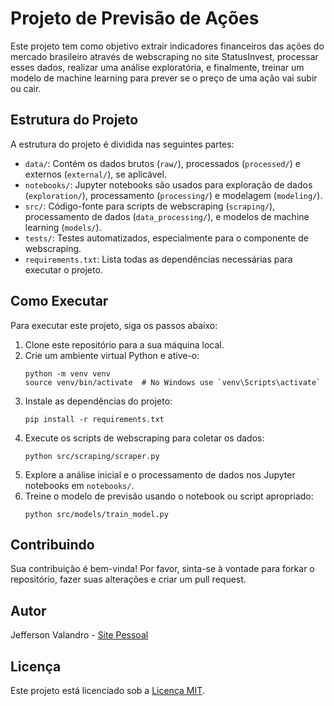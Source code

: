# Projeto de Previsão de Ações

Este projeto tem como objetivo extrair indicadores financeiros das ações do mercado brasileiro através de webscraping no site StatusInvest, processar esses dados, realizar uma análise exploratória, e finalmente, treinar um modelo de machine learning para prever se o preço de uma ação vai subir ou cair.

## Estrutura do Projeto

A estrutura do projeto é dividida nas seguintes partes:

- `data/`: Contém os dados brutos (`raw/`), processados (`processed/`) e externos (`external/`), se aplicável.
- `notebooks/`: Jupyter notebooks são usados para exploração de dados (`exploration/`), processamento (`processing/`) e modelagem (`modeling/`).
- `src/`: Código-fonte para scripts de webscraping (`scraping/`), processamento de dados (`data_processing/`), e modelos de machine learning (`models/`).
- `tests/`: Testes automatizados, especialmente para o componente de webscraping.
- `requirements.txt`: Lista todas as dependências necessárias para executar o projeto.

## Como Executar

Para executar este projeto, siga os passos abaixo:

1. Clone este repositório para a sua máquina local.
2. Crie um ambiente virtual Python e ative-o:
   ```
   python -m venv venv
   source venv/bin/activate  # No Windows use `venv\Scripts\activate`
   ```
3. Instale as dependências do projeto:
   ```
   pip install -r requirements.txt
   ```
4. Execute os scripts de webscraping para coletar os dados:
   ```
   python src/scraping/scraper.py
   ```
5. Explore a análise inicial e o processamento de dados nos Jupyter notebooks em `notebooks/`.
6. Treine o modelo de previsão usando o notebook ou script apropriado:
   ```
   python src/models/train_model.py
   ```

## Contribuindo
Sua contribuição é bem-vinda! Por favor, sinta-se à vontade para forkar o repositório, fazer suas alterações e criar um pull request.

## Autor
Jefferson Valandro - [Site Pessoal](https://jeffev.github.io/jeffersonvalandro/)

## Licença
Este projeto está licenciado sob a [Licença MIT](https://opensource.org/licenses/MIT).

